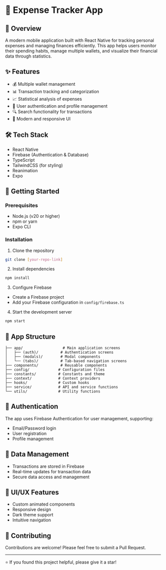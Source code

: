# 📱 Expense Tracker App

## 🌟 Overview
A modern mobile application built with React Native for tracking personal expenses and managing finances efficiently. This app helps users monitor their spending habits, manage multiple wallets, and visualize their financial data through statistics.

## ✨ Features
- 💰 Multiple wallet management
- 📊 Transaction tracking and categorization
- 📈 Statistical analysis of expenses
- 👤 User authentication and profile management
- 🔍 Search functionality for transactions
- 📱 Modern and responsive UI

## 🛠️ Tech Stack
- React Native
- Firebase (Authentication & Database)
- TypeScript
- TailwindCSS (for styling)
- Reanimation
- Expo

## 🚀 Getting Started

### Prerequisites
- Node.js (v20 or higher)
- npm or yarn
- Expo CLI

### Installation

1. Clone the repository
```bash
git clone [your-repo-link]
```

2. Install dependencies
```bash
npm install
```

3. Configure Firebase
- Create a Firebase project
- Add your Firebase configuration in `config/firebase.ts`

4. Start the development server
```bash
npm start
```

## 📱 App Structure

```
├── app/                  # Main application screens
│   ├── (auth)/          # Authentication screens
│   ├── (modals)/        # Modal components
│   └── (tabs)/          # Tab-based navigation screens
├── components/          # Reusable components
├── config/             # Configuration files
├── constants/          # Constants and theme
├── context/            # Context providers
├── hooks/              # Custom hooks
├── service/            # API and service functions
└── utils/              # Utility functions
```

## 🔐 Authentication
The app uses Firebase Authentication for user management, supporting:
- Email/Password login
- User registration
- Profile management

## 💾 Data Management
- Transactions are stored in Firebase
- Real-time updates for transaction data
- Secure data access and management

## 🎨 UI/UX Features
- Custom animated components
- Responsive design
- Dark theme support
- Intuitive navigation

## 📝 Contributing
Contributions are welcome! Please feel free to submit a Pull Request.


---

⭐️ If you found this project helpful, please give it a star!
